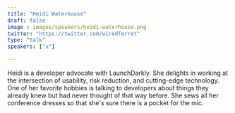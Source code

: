 ```yaml
---
title: "Heidi Waterhouse"
draft: false
image : images/speakers/heidi-waterhouse.png
twitter: "https://twitter.com/wiredferret"
type: "talk"
speakers: ["x"]

---
```


Heidi is a developer advocate with LaunchDarkly. She delights in working at the intersection of usability, risk reduction, and
 cutting-edge technology. One of her favorite hobbies is talking to developers about things they already knew but had never thought of that way before. 
She sews all her conference dresses so that she's sure there is a pocket for the mic.
